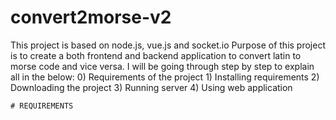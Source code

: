 # convert2morse-v2
This project is based on node.js, vue.js and socket.io
Purpose of this project is to create a both frontend and backend application to convert latin to morse code and vice versa.
I will be going through step by step to explain all in the below:
    0) Requirements of the project
    1) Installing requirements
    2) Downloading the project
    3) Running server
    4) Using web application

    # REQUIREMENTS
        